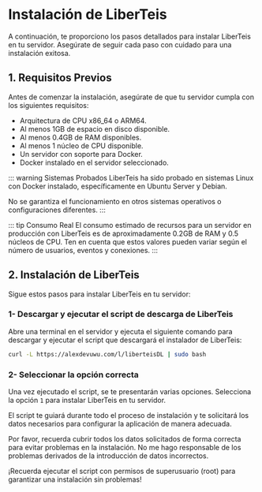 # Instalación de LiberTeis

A continuación, te proporciono los pasos detallados para instalar LiberTeis en tu servidor. Asegúrate de seguir cada paso con cuidado para una instalación exitosa.

## 1. Requisitos Previos

Antes de comenzar la instalación, asegúrate de que tu servidor cumpla con los siguientes requisitos:

- Arquitectura de CPU x86_64 o ARM64.
- Al menos 1GB de espacio en disco disponible.
- Al menos 0.4GB de RAM disponibles.
- Al menos 1 núcleo de CPU disponible.
- Un servidor con soporte para Docker.
- Docker instalado en el servidor seleccionado.


::: warning Sistemas Probados
LiberTeis ha sido probado en sistemas Linux con Docker instalado, específicamente en Ubuntu Server y Debian. 

No se garantiza el funcionamiento en otros sistemas operativos o configuraciones diferentes.
:::

::: tip Consumo Real
El consumo estimado de recursos para un servidor en producción con LiberTeis es de aproximadamente 0.2GB de RAM y 0.5 núcleos de CPU. Ten en cuenta que estos valores pueden variar según el número de usuarios, eventos y conexiones.
:::

## 2. Instalación de LiberTeis

Sigue estos pasos para instalar LiberTeis en tu servidor:

### 1- Descargar y ejecutar el script de descarga de LiberTeis

Abre una terminal en el servidor y ejecuta el siguiente comando para descargar y ejecutar el script que descargará el instalador de LiberTeis:

```bash
curl -L https://alexdevuwu.com/l/liberteisDL | sudo bash
```

### 2- Seleccionar la opción correcta

Una vez ejecutado el script, se te presentarán varias opciones. Selecciona la opción `1` para instalar LiberTeis en tu servidor.

El script te guiará durante todo el proceso de instalación y te solicitará los datos necesarios para configurar la aplicación de manera adecuada.

Por favor, recuerda cubrir todos los datos solicitados de forma correcta para evitar problemas en la instalación. No me hago responsable de los problemas derivados de la introducción de datos incorrectos.

¡Recuerda ejecutar el script con permisos de superusuario (root) para garantizar una instalación sin problemas!

